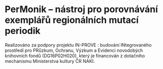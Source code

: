 # PerMonik – nástroj pro porovnávání exemplářů regionálních mutací periodik

Realizováno za podpory projektu IN-PROVE : budování INtegrovaného prostředí pro PRůzkum, Ochranu, Výzkum a Evidenci novodobých knihovních fondů (DG16P02H020), který je financován z dotačního mechanismu Ministerstva kultury ČR NAKI.
